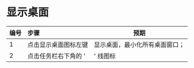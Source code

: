 # 显示桌面

| 编号 | 步骤                                         | 预期                 |
| ---- | :------------------------------------------- | -------------------- |
| 1    | 点击显示桌面图标左键                          | 显示桌面，最小化所有桌面窗口； |
| 2    | 点击任务栏右下角的 '|' 线图标                  | 显示桌面，最小化所有桌面窗口； |

